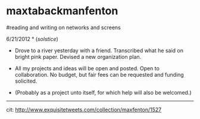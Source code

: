 maxtabackmanfenton
==================

#reading and writing on networks and screens

6/21/2012 ° (_solstice_)


+ Drove to a river yesterday with a friend. Transcribed what he said on bright pink paper. Devised a new organization plan.

+ All my projects and ideas will be open and posted. Open to collaboration. No budget, but fair fees can be requested and funding solicited.

+ (Probably as a project unto itself, for which help will also be welcomed.)

---
cit: http://www.exquisitetweets.com/collection/maxfenton/1527
